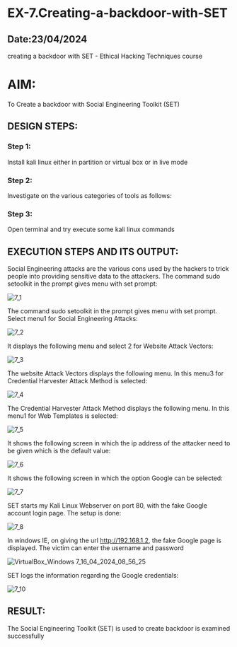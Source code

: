 # EX-7.Creating-a-backdoor-with-SET
## Date:23/04/2024
creating a backdoor with SET - Ethical Hacking Techniques course

# AIM:
To Create a backdoor with Social Engineering Toolkit (SET)

## DESIGN STEPS:

### Step 1:

Install kali linux either in partition or virtual box or in live mode


### Step 2:

Investigate on the various categories of tools as follows:

### Step 3:

Open terminal and try execute some kali linux commands

## EXECUTION STEPS AND ITS OUTPUT:
Social Engineering attacks are the various cons used by the hackers to trick people into providing sensitive data to the attackers. 
The command sudo setoolkit in the prompt gives menu with set prompt:

![7_1](https://github.com/Darkwebnew/creating-a-backdoor-with-SET/assets/143114486/18c27e46-1e16-4908-902a-0ee8cc739910)

The command sudo setoolkit in the prompt gives menu with set prompt. Select menu1 for Social Engineering Attacks:

![7_2](https://github.com/Darkwebnew/creating-a-backdoor-with-SET/assets/143114486/eb2cdb1f-c010-44ea-b6d8-6f3a5459980c)

It displays the following menu and select 2 for Website Attack Vectors:

![7_3](https://github.com/Darkwebnew/creating-a-backdoor-with-SET/assets/143114486/ce13edab-fd6f-4c47-be71-dbc039465ee3)

The website Attack Vectors displays the following menu. In this menu3 for Credential Harvester Attack Method is selected:

![7_4](https://github.com/Darkwebnew/creating-a-backdoor-with-SET/assets/143114486/43d6257f-b8d0-43e3-af6b-ffc06cf5adce)

The Credential Harvester Attack Method displays the following menu. In this menu1 for Web Templates is selected:

![7_5](https://github.com/Darkwebnew/creating-a-backdoor-with-SET/assets/143114486/ddf4a871-76a2-49b6-bb84-ba2f214d28c4)

It shows the following screen in which the ip address of the attacker need to be given which is the default value:

![7_6](https://github.com/Darkwebnew/creating-a-backdoor-with-SET/assets/143114486/0b66f632-673c-41f5-8003-ccc549b6497a)

It shows the following screen in which the option Google can be selected:

![7_7](https://github.com/Darkwebnew/creating-a-backdoor-with-SET/assets/143114486/d28f26e6-d02c-4482-a55d-0cb35cba6107)

SET starts my Kali Linux Webserver on port 80, with the fake Google account login page. The setup is done:

![7_8](https://github.com/Darkwebnew/creating-a-backdoor-with-SET/assets/143114486/f46be16f-e375-4d28-a390-47513f012406)

In windows IE, on giving the url http://192.168.1.2, the fake Google page is displayed. The victim can enter the username and password

![VirtualBox_Windows 7_16_04_2024_08_56_25](https://github.com/Darkwebnew/creating-a-backdoor-with-SET/assets/143114486/ddfca21d-cefc-4324-9b8c-c431c483bdd6)

SET logs the information regarding the Google credentials:

![7_10](https://github.com/Darkwebnew/creating-a-backdoor-with-SET/assets/143114486/032532d3-ebf4-4052-a88d-e165b838bc88)

## RESULT:
The Social Engineering Toolkit (SET) is used to create backdoor is  examined successfully
